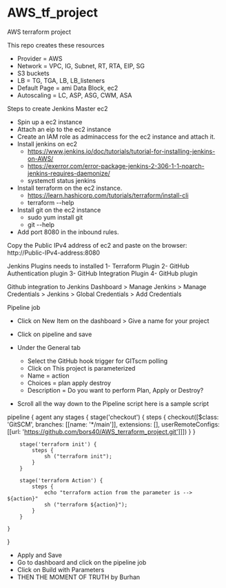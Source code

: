 # AWS_tf_project
AWS terraform project

This repo creates these resources
- Provider = AWS
- Network = VPC, IG, Subnet, RT, RTA, EIP, SG
- S3 buckets
- LB = TG, TGA, LB, LB_listeners
- Default Page = ami Data Block, ec2
- Autoscaling = LC, ASP, ASG, CWM, ASA

Steps to create Jenkins Master ec2
- Spin up a ec2 instance
- Attach an eip to the ec2 instance
- Create an IAM role as adminaccess for the ec2 instance and attach it.
- Install jenkins on ec2
    - https://www.jenkins.io/doc/tutorials/tutorial-for-installing-jenkins-on-AWS/
    - https://exerror.com/error-package-jenkins-2-306-1-1-noarch-jenkins-requires-daemonize/
    - systemctl status jenkins
- Install terraform on the ec2 instance.
    - https://learn.hashicorp.com/tutorials/terraform/install-cli
    - terraform --help
- Install git on the ec2 instance
    - sudo yum install git 
    - git --help
- Add port 8080 in the inbound rules.

Copy the Public IPv4 address of ec2 and paste on the browser:
http://Public-IPv4-address:8080

Jenkins Plugins needs to installed
1- Terraform Plugin
2- GitHub Authentication plugin
3- GitHub Integration Plugin
4- GitHub plugin

Github integration to Jenkins
Dashboard > Manage Jenkins > Manage Credentials > Jenkins > Global Credentials > Add Credentials

Pipeline job
- Click on New Item on the dashboard > Give a name for your project
- Click on pipeline and save
- Under the General tab
    - Select the GitHub hook trigger for GITscm polling
    - Click on This project is parameterized
    - Name = action
    - Choices = 
        plan
        apply
        destroy
    - Description = Do you want to perform Plan, Apply or Destroy?

- Scroll all the way down to the Pipeline script
    here is a sample script

pipeline {
    agent any
    stages {
        stage('checkout') {
            steps {
                checkout([$class: 'GitSCM', branches: [[name: '*/main']], extensions: [], userRemoteConfigs: [[url: 'https://github.com/bors40/AWS_terraform_project.git']]])
            }
        }
        
        stage('terraform init') {
            steps {
                sh ("terraform init");
            }    
        }
        
        stage('terraform Action') {
            steps {
                echo "terraform action from the parameter is --> ${action}"
                sh ("terraform ${action}");
            }    
        }        
        
    }
}

- Apply and Save
- Go to dashboard and click on the pipeline job
- Click on Build with Parameters
- THEN THE MOMENT OF TRUTH by Burhan